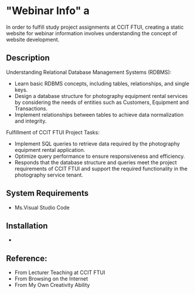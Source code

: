 # "Webinar Info" a 
In order to fulfill study project assignments at CCIT FTUI, creating a static website for webinar information involves understanding the concept of website development.

## Description
Understanding Relational Database Management Systems (RDBMS):
- Learn basic RDBMS concepts, including tables, relationships, and single keys.
- Design a database structure for photography equipment rental services by considering the needs of entities such as Customers, Equipment and Transactions.
- Implement relationships between tables to achieve data normalization and integrity.

Fulfillment of CCIT FTUI Project Tasks:
- Implement SQL queries to retrieve data required by the photography equipment rental application.
- Optimize query performance to ensure responsiveness and efficiency.
- Responds that the database structure and queries meet the project requirements of CCIT FTUI and support the required functionality in the photography service tenant.

## System Requirements
- Ms.Visual Studio Code

## Installation
- 

## Reference:
- From Lecturer Teaching at CCIT FTUI
- From Browsing on the Internet
- From My Own Creativity Ability
